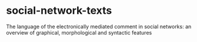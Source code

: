# social-network-texts
The language of the electronically mediated comment in social networks: an overview of graphical, morphological and syntactic features
